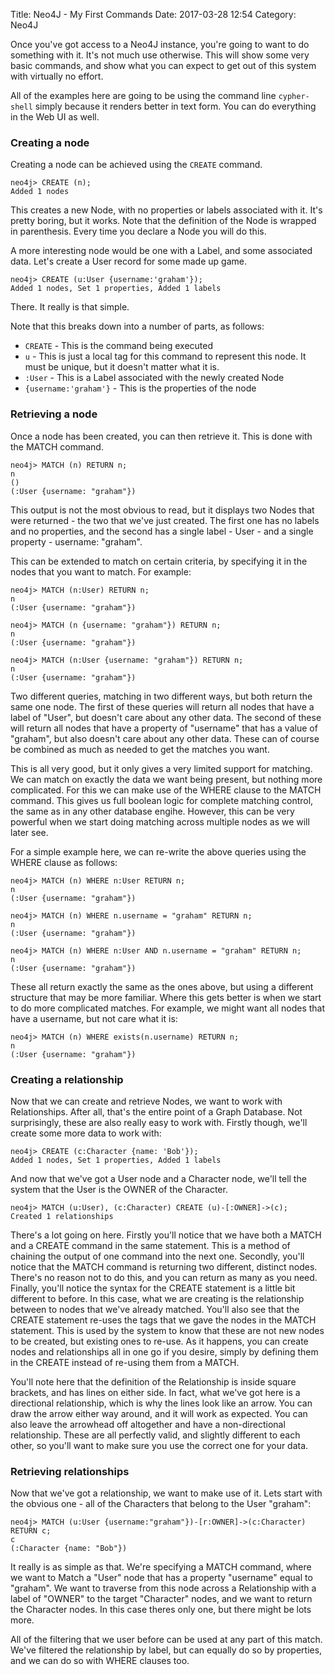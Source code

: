 Title: Neo4J - My First Commands
Date: 2017-03-28 12:54
Category: Neo4J

Once you've got access to a Neo4J instance, you're going to want to do something with it. It's not much use otherwise. This will show some very basic commands, and show what you can expect to get out of this system with virtually no effort.

All of the examples here are going to be using the command line `cypher-shell` simply because it renders better in text form. You can do everything in the Web UI as well.

### Creating a node
Creating a node can be achieved using the `CREATE` command. 
```
neo4j> CREATE (n);
Added 1 nodes
```

This creates a new Node, with no properties or labels associated with it. It's pretty boring, but it works. Note that the definition of the Node is wrapped in parenthesis. Every time you declare a Node you will do this.

A more interesting node would be one with a Label, and some associated data. Let's create a User record for some made up game.
```
neo4j> CREATE (u:User {username:'graham'});
Added 1 nodes, Set 1 properties, Added 1 labels
```
There. It really is that simple.

Note that this breaks down into a number of parts, as follows:

* `CREATE` - This is the command being executed
* `u` - This is just a local tag for this command to represent this node. It must be unique, but it doesn't matter what it is.
* `:User` - This is a Label associated with the newly created Node
* `{username:'graham'}` - This is the properties of the node

### Retrieving a node
Once a node has been created, you can then retrieve it. This is done with the MATCH command.
```
neo4j> MATCH (n) RETURN n;
n
()
(:User {username: "graham"})
```

This output is not the most obvious to read, but it displays two Nodes that were returned - the two that we've just created. The first one has no labels and no properties, and the second has a single label - User - and a single property - username: "graham".

This can be extended to match on certain criteria, by specifying it in the nodes that you want to match. For example:
```
neo4j> MATCH (n:User) RETURN n;
n
(:User {username: "graham"})

neo4j> MATCH (n {username: "graham"}) RETURN n;
n
(:User {username: "graham"})

neo4j> MATCH (n:User {username: "graham"}) RETURN n;
n
(:User {username: "graham"})
```

Two different queries, matching in two different ways, but both return the same one node. The first of these queries will return all nodes that have a label of "User", but doesn't care about any other data. The second of these will return all nodes that have a property of "username" that has a value of "graham", but also doesn't care about any other data. These can of course be combined as much as needed to get the matches you want.

This is all very good, but it only gives a very limited support for matching. We can match on exactly the data we want being present, but nothing more complicated. For this we can make use of the WHERE clause to the MATCH command. This gives us full boolean logic for complete matching control, the same as in any other database engihe. However, this can be very powerful when we start doing matching across multiple nodes as we will later see.

For a simple example here, we can re-write the above queries using the WHERE clause as follows:
```
neo4j> MATCH (n) WHERE n:User RETURN n;
n
(:User {username: "graham"})

neo4j> MATCH (n) WHERE n.username = "graham" RETURN n;
n
(:User {username: "graham"})

neo4j> MATCH (n) WHERE n:User AND n.username = "graham" RETURN n;
n
(:User {username: "graham"})
```

These all return exactly the same as the ones above, but using a different structure that may be more familiar. Where this gets better is when we start to do more complicated matches. For example, we might want all nodes that have a username, but not care what it is:
```
neo4j> MATCH (n) WHERE exists(n.username) RETURN n;
n
(:User {username: "graham"})
```

### Creating a relationship
Now that we can create and retrieve Nodes, we want to work with Relationships. After all, that's the entire point of a Graph Database. Not surprisingly, these are also really easy to work with. Firstly though, we'll create some more data to work with:
```
neo4j> CREATE (c:Character {name: 'Bob'});
Added 1 nodes, Set 1 properties, Added 1 labels
```

And now that we've got a User node and a Character node, we'll tell the system that the User is the OWNER of the Character.
```
neo4j> MATCH (u:User), (c:Character) CREATE (u)-[:OWNER]->(c);
Created 1 relationships
```

There's a lot going on here. Firstly you'll notice that we have both a MATCH and a CREATE command in the same statement. This is a method of chaining the output of one command into the next one. Secondly, you'll notice that the MATCH command is returning two different, distinct nodes. There's no reason not to do this, and you can return as many as you need. Finally, you'll notice the syntax for the CREATE statement is a little bit different to before. In this case, what we are creating is the relationship between to nodes that we've already matched. You'll also see that the CREATE statement re-uses the tags that we gave the nodes in the MATCH statement. This is used by the system to know that these are not new nodes to be created, but existing ones to re-use. As it happens, you can create nodes and relationships all in one go if you desire, simply by defining them in the CREATE instead of re-using them from a MATCH.

You'll note here that the definition of the Relationship is inside square brackets, and has lines on either side. In fact, what we've got here is a directional relationship, which is why the lines look like an arrow. You can draw the arrow either way around, and it will work as expected. You can also leave the arrowhead off altogether and have a non-directional relationship. These are all perfectly valid, and slightly different to each other, so you'll want to make sure you use the correct one for your data.

### Retrieving relationships
Now that we've got a relationship, we want to make use of it. Lets start with the obvious one - all of the Characters that belong to the User "graham":
```
neo4j> MATCH (u:User {username:"graham"})-[r:OWNER]->(c:Character) RETURN c;
c
(:Character {name: "Bob"})
```

It really is as simple as that. We're specifying a MATCH command, where we want to Match a "User" node that has a property "username" equal to "graham". We want to traverse from this node across a Relationship with a label of "OWNER" to the target "Character" nodes, and we want to return the Character nodes. In this case theres only one, but there might be lots more.

All of the filtering that we user before can be used at any part of this match. We've filtered the relationship by label, but can equally do so by properties, and we can do so with WHERE clauses too.
